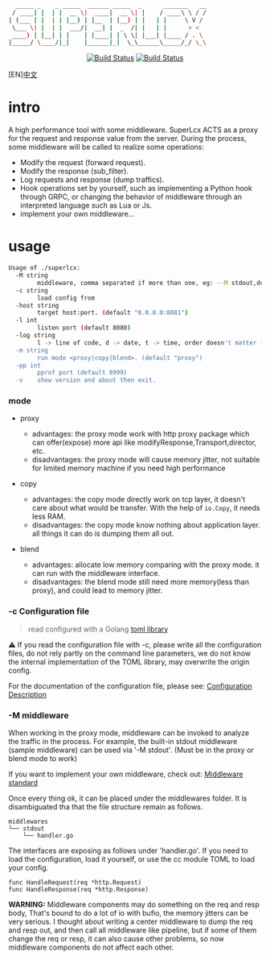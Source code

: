 ```bash
  _____ _    _ _____  ______ _____  _      _______   __
 / ____| |  | |  __ \|  ____|  __ \| |    / ____\ \ / /
| (___ | |  | | |__) | |__  | |__) | |   | |     \ V / 
 \___ \| |  | |  ___/|  __| |  _  /| |   | |      > <  
 ____) | |__| | |    | |____| | \ \| |___| |____ / . \ 
|_____/ \____/|_|    |______|_|  \_\______\_____/_/ \_\
```

<div align="center">
  <a href="https://travis-ci.com/github/dashjay/superlcx"><img src="https://travis-ci.com/dashjay/superlcx.svg?branch=master" alt="Build Status"></a>
  <a href="https://github.com/dashjay/superlcx/actions?query=workflow%3Aauto_release"><img src="https://github.com/dashjay/superlcx/workflows/auto_release/badge.svg" alt="Build Status"></a>
</div>

[EN][中文](./README.CN.md)

# intro
A high performance tool with some middleware. SuperLcx ACTS as a proxy for the request and response value from the server. During the process, some middleware will be called to realize some operations:
- Modify the request (forward request).
- Modify the response (sub_filter).
- Log requests and response (dump traffics).
- Hook operations set by yourself, such as implementing a Python hook through GRPC, or changing the behavior of middleware through an interpreted language such as Lua or Js.
- implement your own middleware...

# usage
```bash
Usage of ./superlcx:
  -M string
        middleware, comma separated if more than one, eg: --M stdout,dumps
  -c string
        load config from
  -host string
        target host:port. (default "0.0.0.0:8081")
  -l int
        listen port (default 8080)
  -log string
        l -> line of code, d -> date, t -> time, order doesn't matter (default "t")
  -m string
        run mode <proxy|copy|blend>. (default "proxy")
  -pp int
        pprof port (default 8999)
  -v    show version and about then exit.
```

### mode
- proxy 
    - advantages: the proxy mode work with http proxy package which can offer(expose) more api like modifyResponse,Transport,director, etc.
    - disadvantages: the proxy mode will cause memory jitter, not suitable for limited memory machine if you need high performance

- copy
    - advantages: the copy mode directly work on tcp layer, it doesn't care about what would be transfer. With the help of `io.Copy`, it needs less RAM.
    - disadvantages: the copy mode know nothing about application layer. all things it can do is dumping them all out.
    
- blend
    - advantages: allocate low memory comparing with the proxy mode. it can run with the middleware interface.
    - disadvantages: the blend mode still need more memory(less than proxy), and could lead to memory jitter.

### -c Configuration file
> read configured with a Golang [toml library](https://github.com/BurntSushi/toml)

⚠ If you read the configuration file with -c, please write all the configuration files, do not rely partly on the command line parameters, we do not know the internal implementation of the TOML library, may overwrite the origin config.

For the documentation of the configuration file, please see: [Configuration Description](./docs/config.md)


### -M middleware
When working in the proxy mode, middleware can be invoked to analyze the traffic in the process. For example, the built-in stdout middleware (sample middleware) can be used via '-M stdout'.
(Must be in the proxy or blend mode to work)

If you want to implement your own middleware, check out:
[Middleware standard](./docs/middleware.md)

Once every thing ok, it can be placed under the middlewares folder. It is disambiguated tha that the file structure remain as follows.
```
middlewares
└── stdout
    └── handler.go
```

The interfaces are exposing as follows under 'handler.go'. If you need to load the configuration, load it yourself, or use the cc module TOML to load your config.
```
func HandleRequest(req *http.Request)
func HandleResponse(req *http.Response)
```

**WARNING:** Middleware components may do something on the req and resp body, That's bound to do a lot of io with bufio, the memory jitters can be very serious.
I thought about writing a center middleware to dump the req and resp out, and then call all middleware like pipeline, but if some of them change the req or resp, it can also cause other problems, so now middleware components do not affect each other.